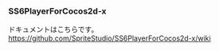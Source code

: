 ### SS6PlayerForCocos2d-x

ドキュメントはこちらです。  
https://github.com/SpriteStudio/SS6PlayerForCocos2d-x/wiki
